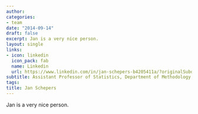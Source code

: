```yaml
---
author:
categories:
- team
date: "2014-09-14"
draft: false
excerpt: Jan is a very nice person.
layout: single
links:
- icon: linkedin
  icon_pack: fab
  name: Linkedin
  url: https://www.linkedin.com/in/jan-schepers-b4205411a/?originalSubdomain=be
subtitle: Assistant Professor of Statistics, Department of Methodology and Statistics - FPN, Maastricht University
tags:
title: Jan Schepers
---
```


Jan is a very nice person.
